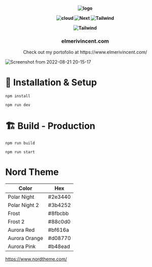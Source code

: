 <h4 align="center">

![logo](https://user-images.githubusercontent.com/77973084/185803226-a3a0fbbe-9b9f-467d-8644-9cef33ba92e8.png)

![cloud](https://img.shields.io/badge/Vercel-000000?style=for-the-badge&logo=vercel&logoColor=white)
![Next](https://img.shields.io/badge/next.js-000000?style=for-the-badge&logo=nextdotjs&logoColor=white)
![Tailwind](https://img.shields.io/badge/Tailwind_CSS-38B2AC?style=for-the-badge&logo=tailwind-css&logoColor=white)

![Tailwind](https://img.shields.io/website-up-down-green-red/http/monip.org.svg)


</h4>

<h3 align="center">elmerivincent.com</h3>
<p align="center">Check out my portofolio at https://www.elmerivincent.com/</p>

![Screenshot from 2022-08-21 20-15-17](https://user-images.githubusercontent.com/77973084/185802968-925135bb-9ae5-460f-920d-c69c4f4b99a3.png)

##
<h1>🧰 Installation & Setup</h1>

`npm install`

`npm run dev`

<h1>🏗️ Build - Production</h1>

`npm run build`

`npm run start`


<h1>Nord Theme</h1>

| Color | Hex |
| ----------- | ----------- |
| Polar Night | #2e3440 |
| Polar Night 2 | #3b4252 |
| Frost | #8fbcbb |
| Frost 2 | #88c0d0 |
| Aurora Red | #bf616a |
| Aurora Orange | #d08770 |
| Aurora Pink | #b48ead |

https://www.nordtheme.com/
